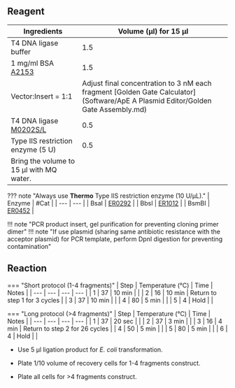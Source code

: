 ## **Reagent**

| Ingredients | Volume (μl) for 15 μl |
| --- | --- |
| T4 DNA ligase buffer | 1.5 |
| 1 mg/ml BSA [A2153](https://www.sigmaaldrich.com/US/en/product/sigma/a2153) | 1.5 |
| Vector:Insert = 1:1 | Adjust final concentration to 3 nM each fragment [Golden Gate Calculator](Software/ApE A Plasmid Editor/Golden Gate Assembly.md) |
| T4 DNA ligase [M0202S/L](https://www.neb.com/en-us/products/m0202-t4-dna-ligase?srsltid=AfmBOooC_B2CrgDfYhkHVJSE16ixtbbY1rEJB1Sw-qXOZrWjJvTnLG3T) | 0.5 |
| Type IIS restriction enzyme (5 U) | 0.5 |
| Bring the volume to 15 μl with MQ water. | |
    
??? note "Always use **Thermo** Type IIS restriction enzyme (10 U/μL)."
    | Enzyme | #Cat |
    | --- | --- |
    | BsaI | [ER0292](https://www.thermofisher.com/order/catalog/product/ER0292) |
    | BbsI | [ER1012](https://www.thermofisher.com/order/catalog/product/ER1012?SID=srch-srp-ER1012) |
    | BsmBI | [ER0452](https://www.thermofisher.com/order/catalog/product/ER0452) |

!!! note "PCR product insert, gel purification for preventing cloning primer dimer"
!!! note "If use plasmid (sharing same antibiotic resistance with the acceptor plasmid) for PCR template, perform DpnI digestion for preventing contamination"

## **Reaction**

=== "Short protocol (1-4 fragments)"
    | Step | Temperature (℃) | Time | Notes |
    | --- | --- | --- | --- |
    | 1 | 37 | 10 min | |
    | 2 | 16 | 10 min | Return to step 1 for 3 cycles |
    | 3 | 37 | 10 min | |
    | 4 | 80 | 5 min | |
    | 5 | 4 | Hold | |

=== "Long protocol (>4 fragments)"
    | Step | Temperature (℃) | Time | Notes |
    | --- | --- | --- | --- |
    | 1 | 37 | 20 sec | |
    | 2 | 37 | 3 min | |
    | 3 | 16 | 4 min | Return to step 2 for 26 cycles |
    | 4 | 50 | 5 min | |
    | 5 | 80 | 5 min | |
    | 6 | 4 | Hold | |

* Use 5 μl ligation product for *E. coli* transformation.

* Plate 1/10 volume of recovery cells for 1-4 fragments construct.

* Plate all cells for >4 fragments construct.
